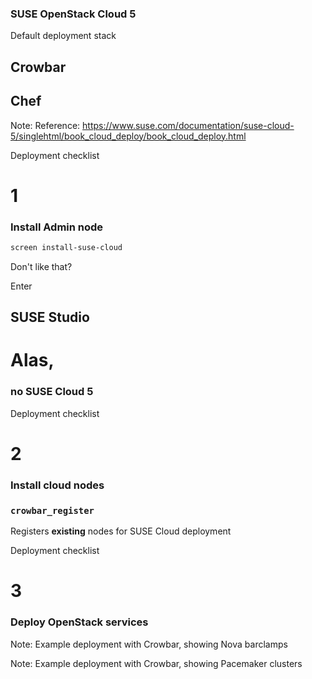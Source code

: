 <!-- .slide: data-background-image="images/suse-logo.svg" data-background-size="contain" -->
### SUSE OpenStack Cloud 5 <!-- .element class="fragment" -->


Default deployment stack
## Crowbar
## Chef
Note: Reference: https://www.suse.com/documentation/suse-cloud-5/singlehtml/book_cloud_deploy/book_cloud_deploy.html


Deployment checklist
# 1
### Install Admin node


<!-- .slide: data-background-image="https://www.suse.com/documentation/suse-cloud-5/book_cloud_deploy/graphics/yast_crowbar_user.png" data-background-size="contain" -->


<!-- .slide: data-background-image="https://www.suse.com/documentation/suse-cloud-5/book_cloud_deploy/graphics/yast_crowbar_repos.png" data-background-size="contain" -->


```sh
screen install-suse-cloud
```


<!-- .slide: data-background-image="https://www.suse.com/documentation/suse-cloud-5/book_cloud_deploy/graphics/depl_node_dashboard_initial.png" data-background-size="contain" -->


Don't like that?


Enter
## SUSE Studio


<!-- .slide: data-background-iframe="https://susestudio.com/a/Mrr6vv/suse-openstack-cloud-4-admin--2" data-background-size="contain" -->
# Alas, <!-- .element class="fragment" -->
### no SUSE Cloud 5 <!-- .element class="fragment" -->


Deployment checklist
# 2
### Install cloud nodes


<!-- .slide: data-background-image="https://www.suse.com/documentation/suse-cloud-5/book_cloud_deploy/graphics/depl_node_dashboard_initial_nodes.png" data-background-size="contain" -->


<!-- .slide: data-background-image="https://www.suse.com/documentation/suse-cloud-5/book_cloud_deploy/graphics/depl_node_dashboard_groups_initial.png" data-background-size="contain" -->


<!-- .slide: data-background-image="https://www.suse.com/documentation/suse-cloud-5/book_cloud_deploy/graphics/depl_node_edit.png" data-background-size="contain" -->


<!-- .slide: data-background-image="https://www.suse.com/documentation/suse-cloud-5/book_cloud_deploy/graphics/depl_node_bulk_edit_allocate.png" data-background-size="contain" -->


<!-- .slide: data-background-image="https://www.suse.com/documentation/suse-cloud-5/book_cloud_deploy/graphics/depl_node_dashboard_groups_installed.png" data-background-size="contain" -->


### `crowbar_register`
Registers **existing** nodes for SUSE Cloud deployment


Deployment checklist
# 3
### Deploy OpenStack services


<!-- .slide: data-background-image="https://www.suse.com/documentation/suse-cloud-5/book_cloud_deploy/graphics/depl_barclamp_nova_node_deployment.png" data-background-size="contain" -->
Note: Example deployment with Crowbar, showing Nova barclamps


<!-- .slide: data-background-image="https://www.suse.com/documentation/suse-cloud-5/book_cloud_deploy/graphics/depl_barclamp_pacemaker_node_deployment.png" data-background-size="contain" -->
Note: Example deployment with Crowbar, showing Pacemaker clusters
